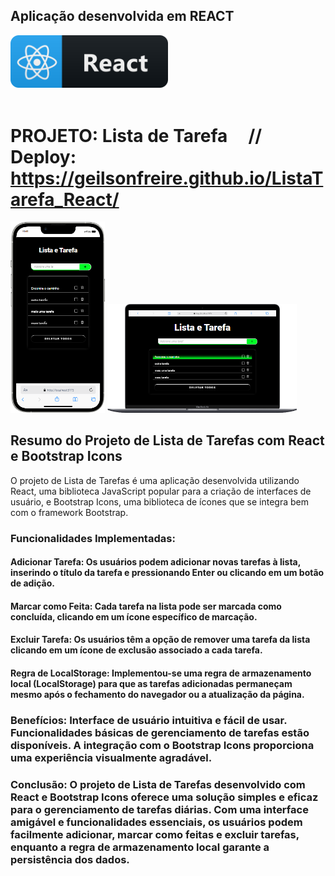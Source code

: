 ## Aplicação desenvolvida em REACT<br> 

<img src="src/assets/React.png" alt="React" width="50%"/>
<br>
<br>

# PROJETO: Lista de Tarefa&nbsp;&nbsp;&nbsp;&nbsp;  // Deploy: https://geilsonfreire.github.io/ListaTarefa_React/
<div>
    <img src="src/assets/phone.png" alt="Mobile" width="30%"/>
    <img src="src/assets/mac-book.png" alt="MacBook" width="60%"/>
</div>


## Resumo do Projeto de Lista de Tarefas com React e Bootstrap Icons
O projeto de Lista de Tarefas é uma aplicação desenvolvida utilizando React, uma biblioteca JavaScript popular para a criação de interfaces de usuário, e Bootstrap Icons, uma biblioteca de ícones que se integra bem com o framework Bootstrap.


### Funcionalidades Implementadas:
#### Adicionar Tarefa: Os usuários podem adicionar novas tarefas à lista, inserindo o título da tarefa e pressionando Enter ou clicando em um botão de adição.

#### Marcar como Feita: Cada tarefa na lista pode ser marcada como concluída, clicando em um ícone específico de marcação.

#### Excluir Tarefa: Os usuários têm a opção de remover uma tarefa da lista clicando em um ícone de exclusão associado a cada tarefa.

#### Regra de LocalStorage: Implementou-se uma regra de armazenamento local (LocalStorage) para que as tarefas adicionadas permaneçam mesmo após o fechamento do navegador ou a atualização da página.

### Benefícios: Interface de usuário intuitiva e fácil de usar. Funcionalidades básicas de gerenciamento de tarefas estão disponíveis. A integração com o Bootstrap Icons proporciona uma experiência visualmente agradável.

### Conclusão: O projeto de Lista de Tarefas desenvolvido com React e Bootstrap Icons oferece uma solução simples e eficaz para o gerenciamento de tarefas diárias. Com uma interface amigável e funcionalidades essenciais, os usuários podem facilmente adicionar, marcar como feitas e excluir tarefas, enquanto a regra de armazenamento local garante a persistência dos dados.
